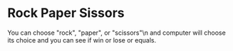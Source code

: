 # Rock Paper Sissors
You can choose "rock", "paper", or "scissors"\n
and computer will choose its choice and you can see if win or lose or equals.